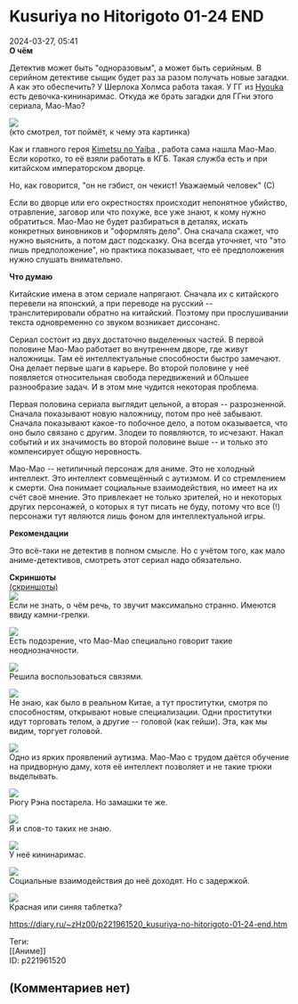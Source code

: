 Kusuriya no Hitorigoto 01-24 END
================================

  
2024-03-27, 05:41  
  **О чём**    
   
 Детектив может быть "одноразовым", а может быть серийным. В серийном детективе сыщик будет раз за разом получать новые загадки. А как это обеспечить? У Шерлока Холмса работа такая. У ГГ из  [Hyouka](Hyouka%2001-22%20END)  есть девочка-кининаримас. Откуда же брать загадки для ГГни этого сериала, Мао-Мао?   
   
   [![](https://e.radikal.host/2024/03/27/image27f696d8cd016c8d.png)](https://radikal.host/i/dj8gIa)    
 (кто смотрел, тот поймёт, к чему эта картинка)    
   
 Как и главного героя  [Kimetsu no Yaiba](Kimetsu%20no%20Yaiba%20S1%2001-26%20END)  , работа сама нашла Мао-Мао. Если коротко, то её взяли работать в КГБ. Такая служба есть и при китайском императорском дворце.   
   
 Но, как говорится, "он не гэбист, он чекист! Уважаемый человек" (С)   
   
 Если во дворце или его окрестностях происходит непонятное убийство, отравление, заговор или что похуже, все уже знают, к кому нужно обратиться. Мао-Мао не будет разбираться в деталях, искать конкретных виновников и "оформлять дело". Она сначала скажет, что нужно выяснить, а потом даст подсказку. Она всегда уточняет, что "это лишь предположение", но практика показывает, что её предположения нужно слушать внимательно.   
   
  **Что думаю**    
   
 Китайские имена в этом сериале напрягают. Сначала их с китайского перевели на японский, а при переводе на русский -- транслитерировали обратно на китайский. Поэтому при прослушивании текста одновременно со звуком возникает диссонанс.   
   
 Сериал состоит из двух достаточно выделенных частей. В первой половине Мао-Мао работает во внутреннем дворе, где живут наложницы. Там её интеллектуальные способности быстро замечают. Она делает первые шаги в карьере. Во второй половине у неё появляется относительная свобода передвижений и бОльшее разнообразие задач. И в этом мне чудится некоторая проблема.   
   
 Первая половина сериала выглядит цельной, а вторая -- разрозненной. Сначала показывают новую наложницу, потом про неё забывают. Сначала показывают какое-то побочное дело, а потом оказывается, что оно было связано с другим. Злодеи то появляются, то исчезают. Накал событий и их значимость во второй половине выше -- и только это компенсирует общую неровность.   
   
 Мао-Мао -- нетипичный персонаж для аниме. Это не холодный интеллект. Это интеллект совмещённый с аутизмом. И со стремлением к смерти. Она понимает социальные взаимодействия, но имеет на их счёт своё мнение. Это привлекает не только зрителей, но и некоторых других персонажей, о которых я тут писать не буду, потому что все (!) персонажи тут являются лишь фоном для интеллектуальной игры.   
   
  **Рекомендации**    
   
 Это всё-таки не детектив в полном смысле. Но с учётом того, как мало аниме-детективов, смотреть этот сериал надо обязательно.   
   
  **Скриншоты**    
  [(скриншоты)](https://zHz00.diary.ru/p221961520.htm?index=1#linkmore221961520m1)       
  [![](https://e.radikal.host/2024/03/27/Erai-raws-Kusuriya-no-Hitorigoto---06-1080p42DD3C20.mkv_snapshot_05.11.751.jpg)](https://radikal.host/i/dj50CD)    
 Если не знать, о чём речь, то звучит максимально странно. Имеются ввиду камни-грелки.   
   
  [![](https://e.radikal.host/2024/03/27/Erai-raws-Kusuriya-no-Hitorigoto---08-1080p2F7D8EED.mkv_snapshot_20.10.273.jpg)](https://radikal.host/i/dj5R20)    
 Есть подозрение, что Мао-Мао специально говорит такие неоднозначности.   
   
  [![](https://e.radikal.host/2024/03/27/Erai-raws-Kusuriya-no-Hitorigoto---09-1080pA138C612.mkv_snapshot_12.02.305.jpg)](https://radikal.host/i/dj5NHu)    
 Решила воспользоваться связями.   
   
  [![](https://e.radikal.host/2024/03/27/Erai-raws-Kusuriya-no-Hitorigoto---12-1080p3D55274D.mkv_snapshot_12.23.707.jpg)](https://radikal.host/i/dj5scr)    
 Не знаю, как было в реальном Китае, а тут проститутки, смотря по способностям, открывают новые специализации. Одни проститутки идут торговать телом, а другие -- головой (как гейши). Эта, как мы видим, торгует головой.   
   
  [![](https://e.radikal.host/2024/03/27/Erai-raws-Kusuriya-no-Hitorigoto---13-1080p7FBE406A.mkv_snapshot_11.21.767.jpg)](https://radikal.host/i/dj8AaQ)    
 Одно из ярких проявлений аутизма. Мао-Мао с трудом даётся обучение на придворную даму, хотя её интеллект позволяет и не такие трюки выделывать.   
   
  [![](https://e.radikal.host/2024/03/27/Erai-raws-Kusuriya-no-Hitorigoto---13-1080p7FBE406A.mkv_snapshot_19.17.380.jpg)](https://radikal.host/i/dj8Jyo)    
 Рюгу Рэна постарела. Но замашки те же.   
   
  [![](https://e.radikal.host/2024/03/27/Erai-raws-Kusuriya-no-Hitorigoto---19-1080pHEVCMultiple-SubtitleC3E85B7F.mkv_snapshot_09.08.580.jpg)](https://radikal.host/i/dj8XsK)    
 Я и слов-то таких не знаю.   
   
  [![](https://e.radikal.host/2024/03/27/Erai-raws-Kusuriya-no-Hitorigoto---20-1080pHEVCMultiple-Subtitle4F581621.mkv_snapshot_08.25.388.jpg)](https://radikal.host/i/dj8TWz)    
 У неё кининаримас.   
   
  [![](https://e.radikal.host/2024/03/27/Erai-raws-Kusuriya-no-Hitorigoto---21-1080pHEVCMultiple-Subtitle67D9F30B.mkv_snapshot_14.27.073.jpg)](https://radikal.host/i/dj8ckd)    
 Социальные взаимодействия до неё доходят. Но с задержкой.   
   
  [![](https://e.radikal.host/2024/03/27/Erai-raws-Kusuriya-no-Hitorigoto---22-1080pHEVCMultiple-SubtitleA8653E51.mkv_snapshot_09.13.042.jpg)](https://radikal.host/i/dj8dG8)    
 Красная или синяя таблетка?   
      
  
<https://diary.ru/~zHz00/p221961520_kusuriya-no-hitorigoto-01-24-end.htm>  
  
Теги:  
[[Аниме]]  
ID: p221961520  


(Комментариев нет)
------------------